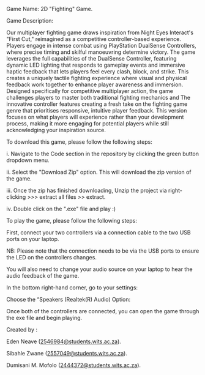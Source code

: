 Game Name: 2D "Fighting" Game.

Game Description:

Our multiplayer fighting game draws inspiration from Night Eyes Interact's "First Cut," reimagined as a competitive controller-based experience. 
Players engage in intense combat using PlayStation DualSense Controllers, where precise timing and skilful manoeuvring determine victory.
The game leverages the full capabilities of the DualSense Controller, featuring dynamic LED lighting that responds to gameplay events and immersive 
haptic feedback that lets players feel every clash, block, and strike. This creates a uniquely tactile fighting experience where visual and physical 
feedback work together to enhance player awareness and immersion.
Designed specifically for competitive multiplayer action, the game challenges players to master both traditional fighting mechanics and 
The innovative controller features creating a fresh take on the fighting game genre that prioritises responsive, intuitive player feedback.
This version focuses on what players will experience rather than your development process, making it more engaging for potential players while still acknowledging your inspiration source.


To download this game, please follow the following steps:

i. Navigate to the Code section in the repository by clicking the green button dropdown menu.

ii. Select the "Download Zip" option. This will download the zip version of the game.

iii. Once the zip has finished downloading, Unzip the project via right-clicking >>> extract all files >> extract.

iv. Double click on the ".exe" file and play :)

To play the game, please follow the following steps:

First, connect your two controllers via a connection cable to the two USB ports on your laptop.

NB: Please note that the connection needs to be via the USB ports to ensure the LED on the controllers changes. 

You will also need to change your audio source on your laptop to hear the audio feedback of the game. 

In the bottom right-hand corner, go to your settings: 

Choose the “Speakers (Realtek(R) Audio) Option:

Once both of the controllers are connected, you can open the game through the exe file and begin playing. 


Created by :

Eden Neave (2546984@students.wits.ac.za).

Sibahle Zwane (2557049@students.wits.ac.za).

Dumisani M. Mofolo (2444372@students.wits.ac.za).



